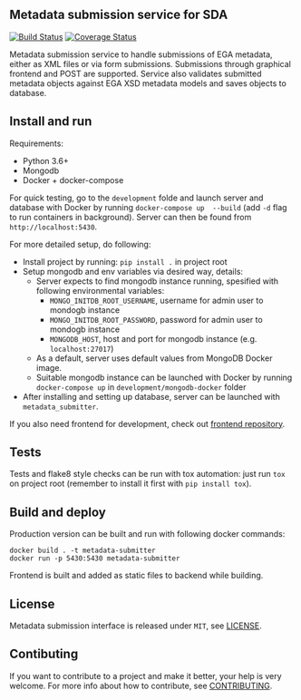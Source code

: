 ## Metadata submission service for SDA

[![Build Status](https://travis-ci.org/CSCfi/metadata-submitter.svg?branch=master)](https://travis-ci.org/CSCfi/metadata-submitter)
[![Coverage Status](https://coveralls.io/repos/github/CSCfi/metadata-submitter/badge.svg?branch=master)](https://coveralls.io/github/CSCfi/metadata-submitter?branch=master)

Metadata submission service to handle submissions of EGA metadata, either as XML files or via form submissions. Submissions through graphical frontend and POST are supported.
Service also validates submitted metadata objects against EGA XSD metadata models and saves objects to database.

## Install and run

Requirements:
- Python 3.6+
- Mongodb
- Docker + docker-compose

For quick testing, go to the `development` folde and launch server and database with Docker by running `docker-compose up  --build` (add `-d` flag to run containers in background). Server can then be found from `http://localhost:5430`.

For more detailed setup, do following:
- Install project by running: `pip install .` in project root
- Setup mongodb and env variables via desired way, details:
  - Server expects to find mongodb instance running, spesified with following environmental variables:
    - `MONGO_INITDB_ROOT_USERNAME`, username for admin user to mondogb instance
    - `MONGO_INITDB_ROOT_PASSWORD`, password for admin user to mondogb instance
    - `MONGODB_HOST`, host and port for mongodb instance (e.g. `localhost:27017`)
  - As a default, server uses default values from MongoDB Docker image.
  - Suitable mongodb instance can be launched with Docker by running `docker-compose up` in `development/mongodb-docker` folder
- After installing and setting up database, server can be launched with `metadata_submitter`.

If you also need frontend for development, check out [frontend repository](https://github.com/CSCfi/metadata-submitter-frontend/).

## Tests

Tests and flake8 style checks can be run with tox automation: just run `tox` on project root (remember to install it first with `pip install tox`).

## Build and deploy

Production version can be built and run with following docker commands:
```
docker build . -t metadata-submitter
docker run -p 5430:5430 metadata-submitter
```

Frontend is built and added as static files to backend while building. 

## License

Metadata submission interface is released under `MIT`, see [LICENSE](LICENSE).

## Contibuting

If you want to contribute to a project and make it better, your help is very welcome. For more info about how to contribute, see [CONTRIBUTING](CONTRIBUTING.md).
